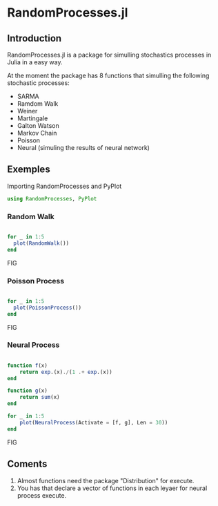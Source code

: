 # RandomProcesses.jl

## Introduction

RandomProcesses.jl is a package for simulling stochastics processes in Julia in a easy way.

At the moment the package has 8 functions that simulling the following stochastic processes:

- SARMA
- Ramdom Walk
- Weiner
- Martingale
- Galton Watson
- Markov Chain
- Poisson
- Neural (simuling the results of neural network)

## Exemples

Importing RandomProcesses and PyPlot

```Julia
using RandomProcesses, PyPlot
```

### Random Walk

```Julia

for _ in 1:5
  plot(RandomWalk())
end

```

FIG

### Poisson Process

```Julia

for _ in 1:5
  plot(PoissonProcess())
end

```
FIG

### Neural Process

```Julia

function f(x)
    return exp.(x)./(1 .+ exp.(x))
end

function g(x)
    return sum(x)
end

for _ in 1:5
    plot(NeuralProcess(Activate = [f, g], Len = 30))
end

```

FIG

## Coments

1. Almost functions need the package "Distribution" for execute.
2. You has that declare a vector of functions in each leyaer for neural process execute.
